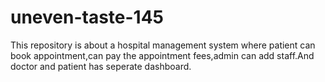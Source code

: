 # uneven-taste-145
This repository is about a hospital management system where patient can book appointment,can pay the appointment fees,admin can add staff.And doctor and patient has seperate dashboard.
